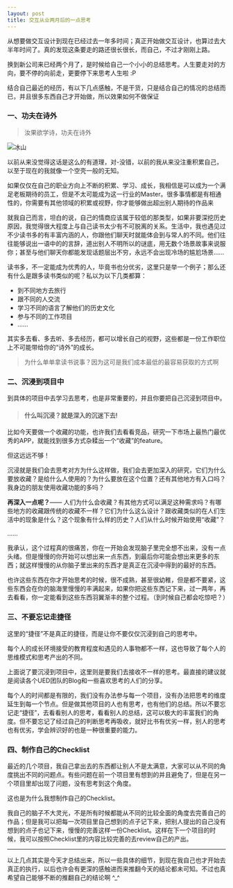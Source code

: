 ```yaml
---
layout: post 
title: 交互从业两月后的一点思考
--- 
```




从想要做交互设计到现在已经过去一年多时间；真正开始做交互设计，也算过去大半年时间了。真的发现这条要走的路还很长很长，而自己，不过才刚刚上路。

换到新公司来已经两个月了，是时候给自己一个小小的总结思考。人生要走对的方向，要不停的向前走，更要停下来思考人生啦 :P

结合自己最近的经历，有以下几点感触，不是干货，只是结合自己的情况的总结而已，并且很多东西自己才开始做，所以效果如何不做保证

### 一、功夫在诗外

> 汝果欲学诗，功夫在诗外

![](http://qiniu.zifeixu.com/2014-11-30-interaction-design-reflections.PNG "冰山")


以前从来没觉得这话是这么的有道理，对-没错，以前的我从来没注重积累自己，以至于现在的我就像一个空壳一般的无知。

如果仅仅在自己的职业方向上不断的积累、学习、成长，我相信是可以成为一个满足老板期待的员工，但是不太可能成为这一行业的Master。很多事情都是有相通性的，你需要有其他领域的积累或视野，你才能够做出超出别人期待的作品来

就我自己而言，坦白的说，自己的情商应该属于较低的那类型，如果非要深挖历史原因，我觉得很大程度上与自己读书太少有不可脱离的关系。生活中，我也遇见过不少读书多的有丰富内涵的人，你跟他们聊天时就能体会到与常人的不同。他们往往能够说出一语中的的言辞，道出别人不明所以的谜底，用无数个场景故事来说服你；甚至与他们聊天你都能发现话题层出不穷，永远不会出现冷场的尴尬场景……

读书多，不一定能成为优秀的人，毕竟书也分优劣，这里只是举一个例子；那么还有什么是跟多读书类似的呢？私以为以下几类都算：

- 到不同地方去旅行
- 跟不同的人交流
- 学习不同的语言了解他们的历史文化
- 参与不同的工作项目
- ……

其实多去看、多去听、多去经历，都可以增长自己的视野，这些都是一份工作职位上不可能带给你的“诗外”的成长。

> 为什么单单拿读书说事？因为这可是我们成本最低的最容易获取的方式啊



### 二、沉浸到项目中

到具体的项目中去学习去思考，也是非常重要的，并且你要把自己沉浸到项目中。

> #### 什么叫沉浸？就是深入的沉迷下去!

比如今天要做一个收藏的功能，也许我们去看看竞品，研究一下市场上最热门最优秀的APP，就能找到很多方式杂糅出一个“收藏”的feature。

但这远远不够！

沉浸就是我们会去思考对方为什么这样做，我们会去更加深入的研究，它们为什么要放收藏？是给什么人使用的？为什么要放在这个位置？还有其他地方有入口吗？我身边的朋友使用收藏功能的多吗？

**再深入一点呢？**—— 人们为什么会收藏？有其他方式可以满足这种需求吗？有哪些地方的收藏跟传统的收藏不一样？它们为什么这么设计？跟收藏类似的在人们生活中的现象是什么？这个现象有什么样的历史？人们从什么时候开始使用“收藏”？

……

我承认，这个过程真的很痛苦，你在一开始会发现脑子里完全想不出来，没有一点头绪。但是慢慢的你开始可以想出来一点东西，到最后你可能会想出来更多的东西；就这样慢慢的从你脑子里出来的东西才是真正在沉浸中得到的最好的东西。

也许这些东西在你才开始思考的时候，很不成熟，甚至很幼稚，但是都不要紧，这些东西会在你的脑海里慢慢的丰满起来，如果你把这些东西记下来，过一两年，再去看看，你一定能看到这些东西羽翼渐丰的整个过程。（到时候自己都会吃惊吧？）



### 三、不要忘记走捷径

这里的“捷径”不是真正的捷径，而是让你不要仅仅沉浸到自己的思考中。

每个人的成长环境接受的教育程度和遇见的人事物都不一样，这也导致了每个人的思维模式和思考产出的不同。

上面说了要沉浸到项目中，这里则是要我们去接收不一样的思考。最直接的建议就是阅读各个UED团队的Blog和一些喜欢思考的人们的分享。

每个人的时间都是有限的，我们没有办法参与每一个项目，没有办法把思考的维度延生到每一个节点。但是做其他项目的人也有思考，也有他们的总结。所以不要忘记走“捷径”，去看看别人的思考，看看别人的总结，这可以极大的丰富我们的角度。但不要忘记了经过自己的判断思考再吸收，就好比书有优劣一样，别人的思考也有优劣，学会辨识好的也是一种很重要的能力。

### 四、制作自己的Checklist

最近的几个项目，我自己拿出去的东西都让别人不是太满意，大家可以从不同的角度挑出不同的问题点。有些问题在前一个项目里有想到的并且避免了，但是在另一个项目里却出现了问题，没有思考到这个角度。

这也是为什么我想制作自己的Checklist。

我自己的脑子不大灵光，不是所有时候都能从不同的比较全面的角度去完善自己的作品；但是我可以把每一次项目里自己想到的点子记下来，把别人提出的自己没有想到的点子也记下来，慢慢的完善这样一份Checklist。这样在下一个项目的时候，我可以按照Checklist里的内容比较完善的去review自己的产出。


---

以上几点其实是今天才总结出来，所以一些具体的细节，到现在我自己也才开始去真正的执行，以后也许会有更深的感触进而来推翻今天的结论都未可知。不过也真希望自己能够不断的推翻自己的结论啊 ^_^


